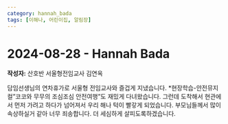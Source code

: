 ```yaml
---
category: hannah_bada
tags: [이해나, 어린이집, 알림장]
---
```


# 2024-08-28 - Hannah Bada

**작성자:** 산호반 서울형전임교사 김연옥  

담임선생님의 연차휴가로 서울형 전임교사와 즐겁게 지냈습니다.
*현장학습-안전뮤지컬”코코와 무무의 조심조심 안전여행”도 재밌게 다녀왔습니다. 그런데 도착해서 현관에서 먼저 가려고 하다가 넘어져서 우리 해나 턱이 빨갛게 되었습니다. 부모님들께서 많이 속상하실거 같아 너무 죄송합니다. 더 세심하게 살피도록하겠습니다.

